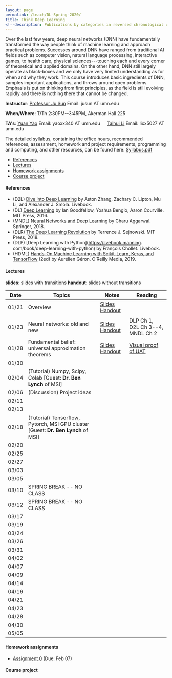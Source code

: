 ```yaml
---
layout: page
permalink: /teach/DL-Spring-2020/
title: Think Deep Learning
<!--description: Publications by categories in reversed chronological order. -->
---
```


Over the last few years, deep neural networks (DNN) have fundamentally transformed the way people think of machine learning and approach practical problems. Successes around DNN have ranged from traditional AI fields such as computer vision, natural language processing, interactive games, to health care, physical sciences---touching each and every corner of theoretical and applied domains. On the other hand, DNN still largely operate as black-boxes and we only have very limited understanding as for when and why they work. This course introduces basic ingredients of DNN, samples important applications, and throws around open problems. Emphasis is put on thinking from first principles, as the field is still evolving rapidly and there is nothing there that cannot be changed.

**Instructor**: [Professor Ju Sun](https://sunju.org/)  Email: jusun AT umn.edu

**When/Where**: T/Th 2:30PM--3:45PM, Akerman Hall 225

**TA's**: [Yuan Yao](https://myaccount.umn.edu/lookup?SET_INSTITUTION=&UID=yaoxx340)  Email: yaoxx340 AT umn.edu   &emsp;    [Taihui Li](https://myaccount.umn.edu/lookup?SET_INSTITUTION=&UID=lixx5027) Email: lixx5027 AT umn.edu

The detailed syllabus, containing the office hours, recommended references, assessment, homework and project requirements, programming and computing, and other resources, can be found here: [Syllabus.pdf](Syllabus.pdf)

<!-- **Target**: Graduate and advanced undergrad students. Registration is based on permission from the instructor. If you're interested, please email Prof. Sun (jusun AT umn.edu) and describe your academic standing, relevant course experience, and research experience if any. -->

<!-- **No Panic**: <span style="color:red"> The enrollment has reached the cap. </span> While we're maintaining a waiting list, and may decide to increase the cap later, there's no guarantee. We're likely to re-run the course in fall 2020 and to make the course regular in the near future, and so please consider next iterations if you're not in. -->

<!-- **Prerequisite**: Introduction to machine learning or equivalent. Maturity in linear algebra, calculus, and basic probability is assumed. Familiarity with Python (esp. numpy, scipy) is necessary to complete the homework assignments and final projects.   -->

- [References](#references)
- [Lectures](#lectures)
- [Homework assignments](#homework-assignments)
- [Course project](#course-project)

#### References
- (D2L)  [Dive into Deep Learning](https://d2l.ai/) by Aston Zhang, Zachary C. Lipton,  Mu Li, and Alexander J. Smola. Livebook.
- (DL)  [Deep Learning](https://www.deeplearningbook.org/) by Ian Goodfellow, Yoshua Bengio, Aaron Courville. MIT Press, 2016.
- (MNDL) [Neural Networks and Deep Learning](https://www.springer.com/gp/book/9783319944623) by Charu Aggarwal. Springer, 2018.
- (DLR) [The Deep Learning Revolution](https://mitpress.mit.edu/books/deep-learning-revolution) by Terrence J. Sejnowski. MIT Press, 2018.
- (DLP) [Deep Learning with Python](https://livebook.manning.
com/book/deep-learning-with-python) by François Chollet. Livebook.
- (HDML) [Hands-On Machine Learning with Scikit-Learn, Keras, and TensorFlow](https://www.oreilly.com/library/view/hands-on-machine-learning/9781492032632/) (2ed) by Aurélien Géron. O’Reilly Media, 2019.

#### Lectures
**slides**: slides with transitions
**handout**: slides without transitions  

| Date  | Topics                                                                            | Notes                                                                    | Reading                          |
|:-----:| --------------------------------------------------------------------------------- | ------------------------------------------------------------------------ | -------------------------------- |
| 01/21 | Overview                                                                          | [Slides](lecture-01-21-slides.pdf)  [Handout](lecture-01-21-handout.pdf) |                                  |
|       |                                                                                   |                                                                          |                                  |
| 01/23 | Neural networks: old and new                                                      | [Slides](lecture-01-23-slides.pdf)  [Handout](lecture-01-23-handout.pdf)  | DLP Ch 1, D2L Ch 3--4, MNDL Ch 2 |
| 01/28 | Fundamental belief: universal approximation theorems                              | [Slides](lecture-01-28-slides.pdf)  [Handout](lecture-01-28-handout.pdf)  | [Visual proof of UAT](http://neuralnetworksanddeeplearning.com/chap4.html)                                 |
| 01/30 |                                                                                   |                                                                          |                                  |
| 02/04 | (Tutorial) Numpy, Scipy, Colab [Guest: **Dr. Ben Lynch** of MSI]                  |                                                                          |                                  |
| 02/06 | (Discussion) Project ideas                                                        |                                                                          |                                  |
| 02/11 |                                                                                   |                                                                          |                                  |
| 02/13 |                                                                                   |                                                                          |                                  |
| 02/18 | (Tutorial) Tensorflow, Pytorch, MSI GPU cluster [Guest: **Dr. Ben Lynch** of MSI] |                                                                          |                                  |
| 02/20 |                                                                                   |                                                                          |                                  |
| 02/25 |                                                                                   |                                                                          |                                  |
| 02/27 |                                                                                   |                                                                          |                                  |
| 03/03 |                                                                                   |                                                                          |                                  |
| 03/05 |                                                                                   |                                                                          |                                  |
| 03/10 | SPRING BREAK   -- NO CLASS                                                        |                                                                          |                                  |
| 03/12 | SPRING BREAK  -- NO CLASS                                                         |                                                                          |                                  |
| 03/17 |                                                                                   |                                                                          |                                  |
| 03/19 |                                                                                   |                                                                          |                                  |
| 03/24 |                                                                                   |                                                                          |                                  |
| 03/26 |                                                                                   |                                                                          |                                  |
| 03/31 |                                                                                   |                                                                          |                                  |
| 04/02 |                                                                                   |                                                                          |                                  |
| 04/07 |                                                                                   |                                                                          |                                  |
| 04/09 |                                                                                   |                                                                          |                                  |
| 04/14 |                                                                                   |                                                                          |                                  |
| 04/16 |                                                                                   |                                                                          |                                  |
| 04/21 |                                                                                   |                                                                          |                                  |
| 04/23 |                                                                                   |                                                                          |                                  |
| 04/28 |                                                                                   |                                                                          |                                  |
| 04/30 |                                                                                   |                                                                          |                                  |
| 05/05 |                                                                                   |                                                                          |                                  |


#### Homework assignments
- [Assignment 0](HW0.pdf) (Due: Feb 07)


#### Course project

<!-- #### Tentative topics to cover: -->

<!-- - Course overview
- Neural networks: old and new
- Fundamental belief: universal approximation theorem
- Numerical optimization with math: optimization with gradient descent and beyond
- Numerical optimization without math: auto-differentiation and differential programming
- Working with images: convolutional neural networks
- Working with images: recognition, detection, segmentation
- To train or not? scattering transforms
- Working with sequences: recurrent neural networks
- Learning probability distributions: generative adversarial networks
- Learning representation without labels: dictionary learning and autoencoders
- Gaming time: deep reinforcement learning

<!-- #### Tentative discussion sessions: -->

<!-- - Python, Numpy, and Google Cloud/Colab
- Project ideas
- Tensorflow 2.0 and Pytorch
- Backpropagation and computational tricks
- Research ideas -->
